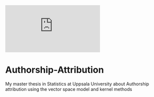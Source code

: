 

<embed src="https://github.com/emilwest/Authorship-Attribution/blob/main/fig/2_background/kernelviz_100.pdf" type="application/pdf">

# Authorship-Attribution
My master thesis in Statistics at Uppsala University about Authorship attribution using the vector space model and kernel methods
